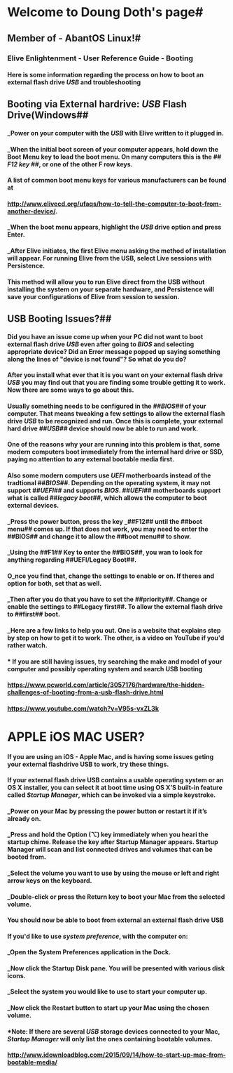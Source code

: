 # Welcome to Doung Doth's page#

## Member of - AbantOS Linux!#

### Elive Enlightenment - User Reference Guide - Booting

#### Here is some information regarding the process on how to boot an external flash drive _USB_ and troubleshooting

## Booting via External hardrive: _USB_ Flash Drive(Windows##

#### _Power on your computer with the _USB_ with Elive written to it plugged in. 


#### _When the initial boot screen of your computer appears, hold down the Boot Menu key to load the boot menu. On many computers this is the ## _F12 key_ ##, or one of the other F row keys. 

#### A list of common boot menu keys for various manufacturers can be found at
#### http://www.elivecd.org/ufaqs/how-to-tell-the-computer-to-boot-from-another-device/.


#### _When the boot menu appears, highlight the _USB_ drive option and press Enter.


#### _After Elive initiates, the first Elive menu asking the method of installation will appear. For running Elive from the USB, select Live sessions with Persistence. 


#### This method will allow you to run Elive direct from the USB without installing the system on your separate hardware, and Persistence will save your configurations of Elive from session to session.






## USB Booting Issues?##

#### Did you have an issue come up when your PC did not want to boot external flash drive _USB_ even after going to _BIOS_ and selecting appropriate device? Did an Error message popped up saying something along the lines of "device is not found"? So what do you do?


#### After you install what ever that it is you want on your external flash drive _USB_ you may find out that you are finding some trouble getting it to work. Now there are some ways to go about this.


#### Usually something needs to be configured in the _##BIOS##_ of your computer. That means tweaking a few settings to allow the external flash drive _USB_ to be recognized and run. Once this is complete, your external hard drive _##USB##_ device should now be able to run and work.


#### One of the reasons why your are running into this problem is that, some modern computers boot immediately from the internal hard drive or SSD, paying no attention to any external bootable media first. 


#### Also some modern computers use  _UEFI_ motherboards instead of the tradtional ##_BIOS_##.  Depending on the operating system, it may not support ##_UEFI_##  and supports _BIOS_. ##_UEFI_## motherboards support what is called ##_legacy boot_##, which allows the computer to boot external devices.


####  _Press the power button, press the key _##F12## until the ##boot menu## comes up. If that does not work, you may need to enter the ##BIOS## and change it to allow the ##boot menu## to show. 


#### _Using the ##F1## Key to enter the ##BIOS##, you wan to look for anything regarding ##UEFI/Legacy Boot##. 



#### O_nce you find that, change the settings to enable or on. If theres and option for both, set that as well. 


#### _Then after you do that you have to set the ##priority##. Change or enable the settings to ##Legacy first##. To allow the  external flash drive to ##first## boot.




#### _Here are a few links to help you out. One is a website that explains step by step on how to get it to work. The other, is a video on YouTube if you'd rather watch.


#### * If you are still having issues, try searching the make and model of your computer and possibly operating system and search USB booting


#### https://www.pcworld.com/article/3057176/hardware/the-hidden-challenges-of-booting-from-a-usb-flash-drive.html



#### https://www.youtube.com/watch?v=V95s-vxZL3k




# APPLE iOS MAC USER? #

#### If you are using an iOS - Apple Mac, and is having some issues geting your external flashdrive USB to work, try these things.



#### If your external flash drive USB contains a usable operating system or an OS X installer, you can select it at boot time using OS X’S built-in feature called _Startup Manager_, which can be invoked via a simple keystroke.



#### _Power on your Mac by pressing the power button or restart it if it’s already on.


#### _Press and hold the Option (⌥) key immediately when you heari the startup chime. Release the key after Startup Manager appears. Startup Manager will scan and list connected drives and volumes that can be booted from.


#### _Select the volume you want to use by using the mouse or left and right arrow keys on the keyboard.


#### _Double-click or press the Return key to boot your Mac from the selected volume.


#### You should now be able to boot from external an external flash drive USB


#### If you'd like to use _system preference_, with the computer on:


#### _Open the System Preferences application in the Dock.


#### _Now click the Startup Disk pane. You will be presented with various disk icons.


#### _Select the system you would like to use to start your computer up.


#### _Now click the Restart button to start up your Mac using the chosen volume.


#### *Note: If there are several _USB_ storage devices connected to your Mac, _Startup Manager_ will only list the ones containing bootable volumes.


#### http://www.idownloadblog.com/2015/09/14/how-to-start-up-mac-from-bootable-media/


